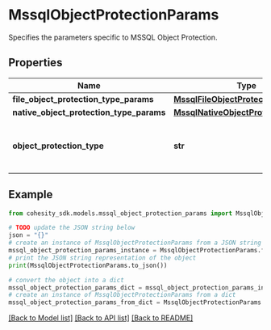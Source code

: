 # MssqlObjectProtectionParams

Specifies the parameters specific to MSSQL Object Protection.

## Properties

Name | Type | Description | Notes
------------ | ------------- | ------------- | -------------
**file_object_protection_type_params** | [**MssqlFileObjectProtectionParams**](MssqlFileObjectProtectionParams.md) |  | [optional] 
**native_object_protection_type_params** | [**MssqlNativeObjectProtectionParams**](MssqlNativeObjectProtectionParams.md) |  | [optional] 
**object_protection_type** | **str** | Specifies the MSSQL Object Protection type. | 

## Example

```python
from cohesity_sdk.models.mssql_object_protection_params import MssqlObjectProtectionParams

# TODO update the JSON string below
json = "{}"
# create an instance of MssqlObjectProtectionParams from a JSON string
mssql_object_protection_params_instance = MssqlObjectProtectionParams.from_json(json)
# print the JSON string representation of the object
print(MssqlObjectProtectionParams.to_json())

# convert the object into a dict
mssql_object_protection_params_dict = mssql_object_protection_params_instance.to_dict()
# create an instance of MssqlObjectProtectionParams from a dict
mssql_object_protection_params_from_dict = MssqlObjectProtectionParams.from_dict(mssql_object_protection_params_dict)
```
[[Back to Model list]](../README.md#documentation-for-models) [[Back to API list]](../README.md#documentation-for-api-endpoints) [[Back to README]](../README.md)


